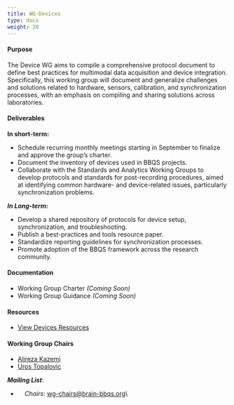 ```yaml
---
title: WG-Devices
type: docs
weight: 20
---
```



#### Purpose

The Device WG aims to compile a comprehensive protocol document to define best practices for multimodal data acquisition and device integration. Specifically, this working group will document and generalize challenges and solutions related to hardware, sensors, calibration, and synchronization processes, with an emphasis on compiling and sharing solutions across laboratories.

#### Deliverables

**In short-term:**
- Schedule recurring monthly meetings starting in September to finalize and approve the group’s charter.
- Document the inventory of devices used in BBQS projects.
- Collaborate with the Standards and Analytics Working Groups to develop protocols and standards for post-recording procedures, aimed at identifying common hardware- and device-related issues, particularly synchronization problems.

***In Long-term:***
- Develop a shared repository of protocols for device setup, synchronization, and troubleshooting.
- Publish a best-practices and tools resource paper.
- Standardize reporting guidelines for synchronization processes.
- Promote adoption of the BBQS framework across the research community.


<!-- #### Taskforce(s) -->

#### Documentation
- Working Group Charter _(Coming Soon)_
- Working Group Guidance _(Coming Soon)_

#### Resources
  * [View Devices Resources](/resources?search=WG-Devices)

#### Working Group Chairs
- [Alireza Kazemi](https://alirezakazemi.com)
- [Uros Topalovic](https://scholar.google.com/citations?user=7Q02lPoAAAAJ&hl=en)

**_Mailing List_**: 
- &nbsp;&nbsp;&nbsp;&nbsp;*Chairs*: wg-chairs@brain-bbqs.org\
<!-- - &nbsp;&nbsp;&nbsp;&nbsp;*Mailing List*: wg-devices@brain-bbqs.org -->